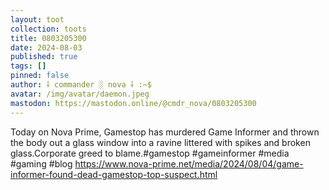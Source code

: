 ```yaml
---
layout: toot
collection: toots
title: 0803205300
date: 2024-08-03
published: true
tags: []
pinned: false
author: ⸸ commander ░ nova ⸸ :~$
avatar: /img/avatar/daemon.jpeg
mastodon: https://mastodon.online/@cmdr_nova/0803205300
---
```


Today on Nova Prime, Gamestop has murdered Game Informer and thrown the body out a glass window into a ravine littered with spikes and broken glass.Corporate greed to blame.#gamestop #gameinformer #media #gaming #blog https://www.nova-prime.net/media/2024/08/04/game-informer-found-dead-gamestop-top-suspect.html

